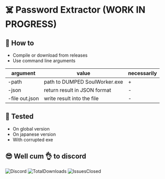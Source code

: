 # ☠️ Password Extractor (WORK IN PROGRESS)

## 👀 How to

- Compile or download from releases
- Use command line arguments

| argument       | value                         | necessarily |
| -------------- | ----------------------------- | ----------- |
| -path          | path to DUMPED SoulWorker.exe |      +      |
| -json          | return result in JSON format  |      -      |
| -file out.json | write result into the file    |      -      |

## 💪 Tested

- On global version
- On japanese version
- With corrupted exe

## 😎 Well cum 👌 to discord

![Discord](https://img.shields.io/discord/606442027873206292?style=for-the-badge)
![TotalDownloads](https://img.shields.io/github/downloads/SpaceAfterYou/SoulWorker.PasswordExtractor/total?style=for-the-badge)
![IssuesClosed](https://img.shields.io/github/issues-closed-raw/SpaceAfterYou/SoulWorker.PasswordExtractor?style=for-the-badge)
